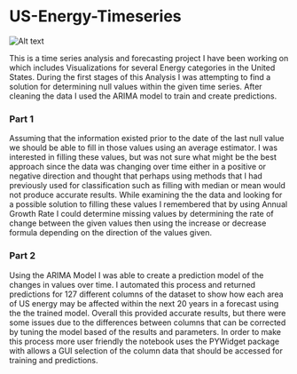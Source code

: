 # US-Energy-Timeseries

![Alt text](https://github.com/lifeofbaka/US-Energy-Timeseries-Analysis-and-Forecasting/blob/main/graphs%20(1).gif)

This is a time series analysis and forecasting project I have been working on which includes Visualizations for several Energy categories in the United States. During the first stages of this Analysis I was attempting to find a solution for determining null values within the given time series. After cleaning the data I used the ARIMA model to train and create predictions.


### Part 1
Assuming that the information existed prior to the date of the last null value we should be able to fill in those values using an average estimator. I was interested in filling these values, but was not sure what might be the best approach since the data was changing over time either in a positive or negative direction and thought that perhaps using methods that I had previously used for classification such as filling with median or mean would not produce accurate results. While examining the the data and looking for a possible solution to filling these values I remembered that by using Annual Growth Rate I could determine missing values by determining the rate of change between the given values then using the increase or decrease formula depending on the direction of the values given. 

### Part 2 
Using the ARIMA Model I was able to create a prediction model of the changes in values over time. I automated this process and returned predictions for 127 different columns of the dataset to show how each area of US energy may be affected within the next 20 years in a forecast using the the trained model. Overall this provided accurate results, but there were some issues due to the differences between columns that can be corrected by tuning the model based of the results and parameters. In order to make this process more user friendly the notebook uses the PYWidget package with allows a GUI selection of the column data that should be accessed for training and predictions.  


